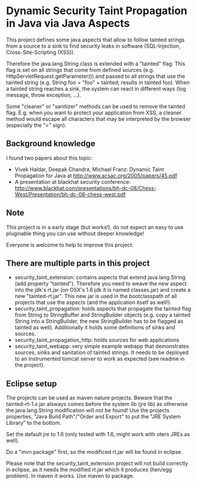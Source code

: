 Dynamic Security Taint Propagation in Java via Java Aspects
===========================================================

This project defines some java aspects that allow to follow tainted strings from a
source to a sink to find security leaks in software (SQL-Injection, Cross-Site-Scripting (XSS)).

Therefore the java.lang.String class is extended with a "tainted" flag. This flag is
set on all strings that come from defined sources (e.g. HttpServletRequest.getParameter())
and passed to all strings that use the tainted string (e.g. String foo = "foo" + tainted;
results in tainted foo). When a tainted string reaches a sink, the system can react in
different ways (log message, throw exception, ...).

Some "cleaner" or "sanitizer" methods can be used to remove the tainted flag. E.g. when
you want to protect your application from XSS, a cleaner method would escape all
characters that may be interpreted by the browser (especially the "<" sign).

Background knowledge
--------------------

I found two papers about this topic:
* Vivek Haldar, Deepak Chandra, Michael Franz: Dynamic Taint Propagation for Java at
http://www.acsac.org/2005/papers/45.pdf
* A presentation at blackhat security conference: http://www.blackhat.com/presentations/bh-dc-08/Chess-West/Presentation/bh-dc-08-chess-west.pdf

Note
----
This project is in a early stage (but works!), do not expect an easy to use pluginable thing you
can use without deeper knowledge!

Everyone is welcome to help to improve this project.


There are multiple parts in this project
----------------------------------------
* security_taint_extension: contains aspects that extend java.lang.String (add property
  "tainted"). Therefore you need to weave the new aspect into the jdk's rt.jar (on OSX's
  1.6 jdk it is named classes.jar) and create a new "tainted-rt.jar". This new jar is
  used in the bootclasspath of all projects that use the aspects (and the application
  itself as well!).
* security_taint_propagation: holds aspects that propagate the tainted flag from
  String to StringBuffer and StringBuilder objects (e.g. copy a tainted String into
  a StringBuilder, the new StringBuilder has to be flagged as tainted as well).
  Additionally it holds some definitions of sinks and sources.
* security_taint_propagation_http: holds sources for web applications
* security_taint_webapp: very simple example webapp that demonstrates sources, sinks
  and sanitation of tainted strings. It needs to be deployed to an instrumented tomcat 
  server to work as expected (see readme in the project).

Eclipse setup
-------------
The projects can be used as maven nature projects. Beware that the tainted-rt-1.x.jar 
alsways comes before the system lib (jre lib) as otherwise the java.lang.String modification
will not be found! Use the projects properties, "Java Build Path"/"Order and Export" to put the
"JRE System Library" to the bottom.

Set the default jre to 1.6 (only tested with 1.6, might work with oters JREs as well).

Do a "mvn package" first, so the modificed rt.jar will be found in eclipse.

Please note that the security_taint_extension project will not build correctly in eclipse, as 
it needs the modified rt.jar which it produces (hen/egg problem). In maven it works.
Use maven to package.
